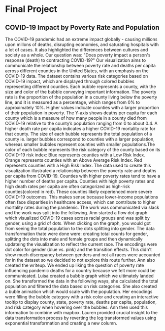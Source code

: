 # Final Project
## COVID-19 Impact by Poverty Rate and Population
The COVID-19 pandemic had an extreme impact globally - causing millions upon millons of deaths, disrupting economies, and saturating hospitals with a lot of cases. It also highlighted the differences between cultures and society as a whole. Our question was: "Does poverty impact a person's response (death) to contracting COVID-19?" Our visualization aims to communicate the relationship between poverty rate and deaths per capita across different counties in the United States, with an emphasis on the COVID-19 data. The dataset contains various risk categories based on COVID-19 impact, which are displayed through colored bubbles representing different counties. Each bubble represents a county, with the size and color of the bubble conveying important information. 
The poverty rate is the proportion of the population in a county living below the poverty line, and it is measured as a percentage, which ranges from 0% to approximately 10%. Higher values indicate counties with a larger proportion of their population in poverty.
The Y-axis shows deaths per capita for each county which is a measure of how many people in a county died from COVID-19 relative to the county’s population ranging from 0 to about 0.4. A higher death rate per capita indicates a higher COVID-19 mortality rate for that county. The size of each bubble represents the total population of a county ie. larger bubbles correspond to counties with a larger population, whereas smaller bubbles represent counties with smaller populations.The color of each bubble represents the risk category of the county based on its COVID-19 risk index:
Blue represents counties with a Low Risk Index.
Orange represents counties with an Above Average Risk Index.
Red represents counties with a High Risk Index.
The data used to create this visualization illustrated a relationship between the poverty rate and deaths per capita from COVID-19. Counties with higher poverty rates tend to have a higher number of deaths per capita. Counties with high poverty rates and high death rates per capita are often categorized as high-risk counties(colored in red). These counties likely experienced more severe COVID-19 outcomes. This makes sense because lower-income populations often face disparities in healthcare access, which can contribute to higher mortality rates during the pandemic.
The work was communicated via slack and the work was split into the following. Ann started a flow dot graph which visualized COVID-19 cases across racial groups and was split by gender, using a grid of dots. When clicking on the graph, you would got from seeing the total population to the dots splitting into gender. The data transformation thate were done were: creating total counts for gender, splitting the dots into male and female groups and then dynamically updateing the visualization to reflect the current race. The encodings were dot color for gender (blue vs. pink) and the transition effects.  This didn't show much discrepancy between genders and not all races were accounted for in the dataset so we decided to not explore this route further. Ann also created the writeup. We ended up liking the question of poverty rate influencing pandemic deaths for a country because we felt more could be communicated. Luisa created a bubble graph which we ultimately landed on. She transformed the data in the following ways, she calculated the total population and filtered the data based on risk categories. She also created a buble animation which would scale with the population. Her encodings were filling the bubble category with a risk color and creating an interactive tooltip to display county, state, poverty rate, deaths per capita, population, and risk category when hovering over the bubbles. Ann then used this information to combine with mapbox. Lauren provided crucial insight to the data transformation process by reverting the log transformed values using exponential transformation and creating a new column. 
